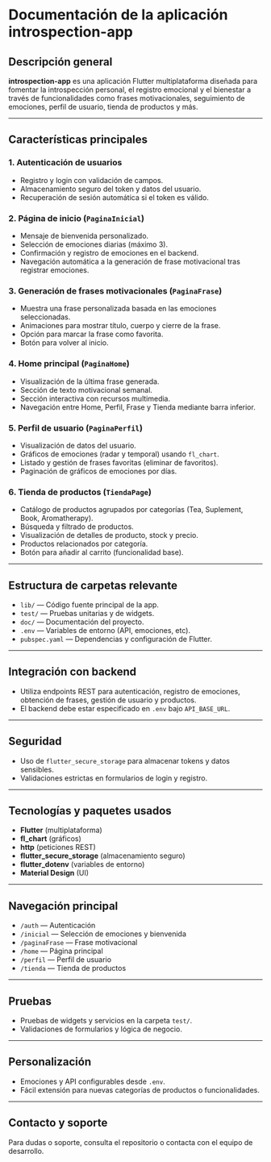 # Documentación de la aplicación introspection-app

## Descripción general

**introspection-app** es una aplicación Flutter multiplataforma diseñada para fomentar la introspección personal, el registro emocional y el bienestar a través de funcionalidades como frases motivacionales, seguimiento de emociones, perfil de usuario, tienda de productos y más.

---

## Características principales

### 1. Autenticación de usuarios
- Registro y login con validación de campos.
- Almacenamiento seguro del token y datos del usuario.
- Recuperación de sesión automática si el token es válido.

### 2. Página de inicio (`PaginaInicial`)
- Mensaje de bienvenida personalizado.
- Selección de emociones diarias (máximo 3).
- Confirmación y registro de emociones en el backend.
- Navegación automática a la generación de frase motivacional tras registrar emociones.

### 3. Generación de frases motivacionales (`PaginaFrase`)
- Muestra una frase personalizada basada en las emociones seleccionadas.
- Animaciones para mostrar título, cuerpo y cierre de la frase.
- Opción para marcar la frase como favorita.
- Botón para volver al inicio.

### 4. Home principal (`PaginaHome`)
- Visualización de la última frase generada.
- Sección de texto motivacional semanal.
- Sección interactiva con recursos multimedia.
- Navegación entre Home, Perfil, Frase y Tienda mediante barra inferior.

### 5. Perfil de usuario (`PaginaPerfil`)
- Visualización de datos del usuario.
- Gráficos de emociones (radar y temporal) usando `fl_chart`.
- Listado y gestión de frases favoritas (eliminar de favoritos).
- Paginación de gráficos de emociones por días.

### 6. Tienda de productos (`TiendaPage`)
- Catálogo de productos agrupados por categorías (Tea, Suplement, Book, Aromatherapy).
- Búsqueda y filtrado de productos.
- Visualización de detalles de producto, stock y precio.
- Productos relacionados por categoría.
- Botón para añadir al carrito (funcionalidad base).

---

## Estructura de carpetas relevante

- `lib/` — Código fuente principal de la app.
- `test/` — Pruebas unitarias y de widgets.
- `doc/` — Documentación del proyecto.
- `.env` — Variables de entorno (API, emociones, etc).
- `pubspec.yaml` — Dependencias y configuración de Flutter.

---

## Integración con backend

- Utiliza endpoints REST para autenticación, registro de emociones, obtención de frases, gestión de usuario y productos.
- El backend debe estar especificado en `.env` bajo `API_BASE_URL`.

---

## Seguridad

- Uso de `flutter_secure_storage` para almacenar tokens y datos sensibles.
- Validaciones estrictas en formularios de login y registro.

---

## Tecnologías y paquetes usados

- **Flutter** (multiplataforma)
- **fl_chart** (gráficos)
- **http** (peticiones REST)
- **flutter_secure_storage** (almacenamiento seguro)
- **flutter_dotenv** (variables de entorno)
- **Material Design** (UI)

---

## Navegación principal

- `/auth` — Autenticación
- `/inicial` — Selección de emociones y bienvenida
- `/paginaFrase` — Frase motivacional
- `/home` — Página principal
- `/perfil` — Perfil de usuario
- `/tienda` — Tienda de productos

---

## Pruebas

- Pruebas de widgets y servicios en la carpeta `test/`.
- Validaciones de formularios y lógica de negocio.

---

## Personalización

- Emociones y API configurables desde `.env`.
- Fácil extensión para nuevas categorías de productos o funcionalidades.

---

## Contacto y soporte

Para dudas o soporte, consulta el repositorio o contacta con el equipo de desarrollo.